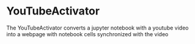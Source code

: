 # YouTubeActivator

The YouTubeActivator converts a jupyter notebook with a youtube video into a webpage with notebook cells synchronized with the video